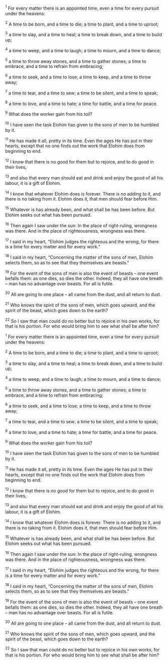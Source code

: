 <sup>1</sup> For every matter there is an appointed time, even a time for every pursuit under the heavens:

<sup>2</sup> A time to be born, and a time to die; a time to plant, and a time to uproot;

<sup>3</sup> a time to slay, and a time to heal; a time to break down, and a time to build up;

<sup>4</sup> a time to weep, and a time to laugh; a time to mourn, and a time to dance;

<sup>5</sup> a time to throw away stones, and a time to gather stones; a time to embrace, and a time to refrain from embracing;

<sup>6</sup> a time to seek, and a time to lose; a time to keep, and a time to throw away;

<sup>7</sup> a time to tear, and a time to sew; a time to be silent, and a time to speak;

<sup>8</sup> a time to love, and a time to hate; a time for battle, and a time for peace.

<sup>9</sup> What does the worker gain from his toil?

<sup>10</sup> I have seen the task Elohim has given to the sons of men to be humbled by it.

<sup>11</sup> He has made it all, pretty in its time. Even the ages He has put in their hearts, except that no one finds out the work that Elohim does from beginning to end.

<sup>12</sup> I know that there is no good for them but to rejoice, and to do good in their lives,

<sup>13</sup> and also that every man should eat and drink and enjoy the good of all his labour, it is a gift of Elohim.

<sup>14</sup> I know that whatever Elohim does is forever. There is no adding to it, and there is no taking from it. Elohim does it, that men should fear before Him.

<sup>15</sup> Whatever is has already been, and what shall be has been before. But Elohim seeks out what has been pursued.

<sup>16</sup> Then again I saw under the sun: In the place of right-ruling, wrongness was there. And in the place of righteousness, wrongness was there.

<sup>17</sup> I said in my heart, “Elohim judges the righteous and the wrong, for there is a time for every matter and for every work.”

<sup>18</sup> I said in my heart, “Concerning the matter of the sons of men, Elohim selects them, so as to see that they themselves are beasts.”

<sup>19</sup> For the event of the sons of men is also the event of beasts – one event befalls them: as one dies, so dies the other. Indeed, they all have one breath – man has no advantage over beasts. For all is futile.

<sup>20</sup> All are going to one place – all came from the dust, and all return to dust.

<sup>21</sup> Who knows the spirit of the sons of men, which goes upward, and the spirit of the beast, which goes down to the earth?

<sup>22</sup> So I saw that man could do no better but to rejoice in his own works, for that is his portion. For who would bring him to see what shall be after him?

<sup>1</sup> For every matter there is an appointed time, even a time for every pursuit under the heavens:

<sup>2</sup> A time to be born, and a time to die; a time to plant, and a time to uproot;

<sup>3</sup> a time to slay, and a time to heal; a time to break down, and a time to build up;

<sup>4</sup> a time to weep, and a time to laugh; a time to mourn, and a time to dance;

<sup>5</sup> a time to throw away stones, and a time to gather stones; a time to embrace, and a time to refrain from embracing;

<sup>6</sup> a time to seek, and a time to lose; a time to keep, and a time to throw away;

<sup>7</sup> a time to tear, and a time to sew; a time to be silent, and a time to speak;

<sup>8</sup> a time to love, and a time to hate; a time for battle, and a time for peace.

<sup>9</sup> What does the worker gain from his toil?

<sup>10</sup> I have seen the task Elohim has given to the sons of men to be humbled by it.

<sup>11</sup> He has made it all, pretty in its time. Even the ages He has put in their hearts, except that no one finds out the work that Elohim does from beginning to end.

<sup>12</sup> I know that there is no good for them but to rejoice, and to do good in their lives,

<sup>13</sup> and also that every man should eat and drink and enjoy the good of all his labour, it is a gift of Elohim.

<sup>14</sup> I know that whatever Elohim does is forever. There is no adding to it, and there is no taking from it. Elohim does it, that men should fear before Him.

<sup>15</sup> Whatever is has already been, and what shall be has been before. But Elohim seeks out what has been pursued.

<sup>16</sup> Then again I saw under the sun: In the place of right-ruling, wrongness was there. And in the place of righteousness, wrongness was there.

<sup>17</sup> I said in my heart, “Elohim judges the righteous and the wrong, for there is a time for every matter and for every work.”

<sup>18</sup> I said in my heart, “Concerning the matter of the sons of men, Elohim selects them, so as to see that they themselves are beasts.”

<sup>19</sup> For the event of the sons of men is also the event of beasts – one event befalls them: as one dies, so dies the other. Indeed, they all have one breath – man has no advantage over beasts. For all is futile.

<sup>20</sup> All are going to one place – all came from the dust, and all return to dust.

<sup>21</sup> Who knows the spirit of the sons of men, which goes upward, and the spirit of the beast, which goes down to the earth?

<sup>22</sup> So I saw that man could do no better but to rejoice in his own works, for that is his portion. For who would bring him to see what shall be after him?

